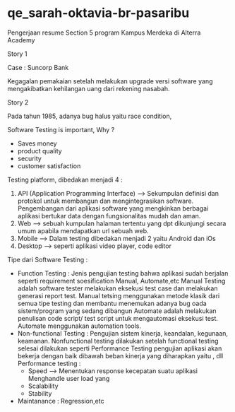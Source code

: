 # qe_sarah-oktavia-br-pasaribu

Pengerjaan resume Section 5 program Kampus Merdeka di Alterra Academy

Story 1

Case : Suncorp Bank

Kegagalan pemakaian setelah melakukan upgrade versi software yang mengakibatkan kehilangan uang dari rekening nasabah.

Story 2

Pada tahun 1985, adanya bug halus yaitu race condition,

Software Testing is important, Why ?

- Saves money
- product quality
- security
- customer satisfaction

Testing platform, dibedakan menjadi 4 :

1. API (Application Programming Interface) —> Sekumpulan definisi dan protokol untuk membangun dan mengintegrasikan software. Pengembangan dari aplikasi software yang mengkinkan berbagai aplikasi bertukar data dengan fungsionalitas mudah dan aman.
2. Web —> sebuah kumpulan halaman tertentu yang dpt dikunjungi secara umum apabila mendapatkan url sebuah web.
3. Mobile —> Dalam testing dibedakan menjadi 2 yaitu Android dan iOs
4. Desktop —> seperti aplikasi video player, code editor

Tipe dari Software Testing :

- Function Testing : Jenis pengujian testing bahwa aplikasi sudah berjalan seperti requirement soesification Manual, Automate,etc
  Manual Testing adalah software tester melakukan eksekusi test case dan melakukan generasi report test.
  Manual tetsing menggunakan metode klasik dari semua tipe testing dan membantu menemukan adanya bug oada sistem/program yang sedang dibangun
  Automate adalah melakukan penulisan code script/ test script untuk mengautomasi eksekusi test. Automate menggunakan automation tools.
- Non-functional Testing : Pengujian sistem kinerja, keandalan, kegunaan, keamanan. Nonfunctional testing dilakukan setelah functional testing selesai dilakukan seperti Performance Testing pengujian aplikasi akan bekerja dengan baik dibawah beban kinerja yang diharapkan yaitu , dll
  Performance testing :
  - Speed —> Menentukan response kecepatan suatu aplikasi Menghandle user load yang
  - Scalability
  - Stability
- Maintanance : Regression,etc
